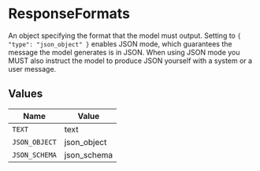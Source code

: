 # ResponseFormats

An object specifying the format that the model must output. Setting to `{ "type": "json_object" }` enables JSON mode, which guarantees the message the model generates is in JSON. When using JSON mode you MUST also instruct the model to produce JSON yourself with a system or a user message.


## Values

| Name          | Value         |
| ------------- | ------------- |
| `TEXT`        | text          |
| `JSON_OBJECT` | json_object   |
| `JSON_SCHEMA` | json_schema   |